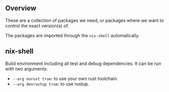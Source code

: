 ## Overview

These are a collection of packages we need, or packages where we
want to control the exact version(s) of.

The packages are imported through the `nix-shell` automatically.

## nix-shell

Build environment including all test and debug dependencies.
It can be run with two arguments:

* `--arg norust true`: to use your own rust toolchain.
* `--arg devrustup true`: to use rustup.

